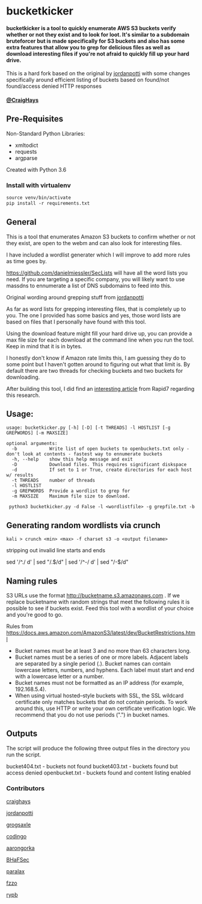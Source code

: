 # bucketkicker

 #### bucketkicker is a tool to quickly enumerate AWS S3 buckets verify whether or not they exist and to look for loot. It's similar to a subdomain bruteforcer but is made specifically for S3 buckets and also has some extra features that allow you to grep for delicious files as well as download interesting files if you're not afraid to quickly fill up your hard drive.

 This is a hard fork based on the original by [jordanpotti](https://github.com/jordanpotti/AWSBucketDump) with some changes specifically around efficient listing of buckets based on found/not found/access denied HTTP responses
 #### [@CraigHays](https://twitter.com/craighays)

## Pre-Requisites
Non-Standard Python Libraries:

* xmltodict
* requests
* argparse

Created with Python 3.6

### Install with virtualenv
```virtualenv-3.6 venv
source venv/bin/activate
pip install -r requirements.txt
```

## General

This is a tool that enumerates Amazon S3 buckets to confirm whether or not they exist, are open to the webm and can also look for interesting files. 

I have included a wordlist generater which I will improve to add more rules as time goes by. 

https://github.com/danielmiessler/SecLists will have all the word lists you need. If you are targeting a specific company, you will likely want to use massdns to ennumerate a list of DNS subdomains to feed into this. 

Original wording around grepping stuff from [jordanpotti](https://github.com/jordanpotti/AWSBucketDump)

As far as word lists for grepping interesting files, that is completely up to you. The one I provided has some basics and yes, those word lists are based on files that I personally have found with this tool.

Using the download feature might fill your hard drive up, you can provide a max file size for each download at the command line when you run the tool. Keep in mind that it is in bytes.

I honestly don't know if Amazon rate limits this, I am guessing they do to some point but I haven't gotten around to figuring out what that limit is.  By default there are two threads for checking buckets and two buckets for downloading.  

After building this tool, I did find an [interesting article](https://community.rapid7.com/community/infosec/blog/2013/03/27/1951-open-s3-buckets) from Rapid7 regarding this research.

## Usage:

    usage: bucketkicker.py [-h] [-D] [-t THREADS] -l HOSTLIST [-g GREPWORDS] [-m MAXSIZE]

    optional arguments:
      -b            Write list of open buckets to openbuckets.txt only - don't look at contents - fastest way to ennumerate buckets
      -h, --help    show this help message and exit
      -D            Download files. This requires significant diskspace
      -d            If set to 1 or True, create directories for each host w/ results
      -t THREADS    number of threads
      -l HOSTLIST
      -g GREPWORDS  Provide a wordlist to grep for
      -m MAXSIZE    Maximum file size to download.
  
     python3 bucketkicker.py -d False -l <wordlistfile> -g grepfile.txt -b

## Generating random wordlists via crunch

```kali > crunch <min> <max> -f charset s3 -o <output filename>```

stripping out invalid line starts and ends

sed '/^\./ d' <filename> | sed "/\.$/d" | sed '/^-/ d' | sed "/-$/d"


## Naming rules
S3 URLs use the format http://bucketname.s3.amazonaws.com . If we replace bucketname with random strings that meet the following rules it is possible to see if buckets exist. Feed this tool with a wordlist of your choice and you're good to go.

Rules from https://docs.aws.amazon.com/AmazonS3/latest/dev/BucketRestrictions.html
- Bucket names must be at least 3 and no more than 63 characters long.
- Bucket names must be a series of one or more labels. Adjacent labels are separated by a single period (.). Bucket names can contain lowercase letters, numbers, and hyphens. Each label must start and end with a lowercase letter or a number.
- Bucket names must not be formatted as an IP address (for example, 192.168.5.4).
- When using virtual hosted–style buckets with SSL, the SSL wildcard certificate only matches buckets that do not contain periods. To work around this, use HTTP or write your own certificate verification logic. We recommend that you do not use periods (".") in bucket names.

## Outputs

The script will produce the following three output files in the directory you run the script.

bucket404.txt - buckets not found
bucket403.txt - buckets found but access denied
openbucket.txt - buckets found and content listing enabled

### Contributors

[craighays](https://github.com/craighays)

[jordanpotti](https://github.com/jordanpotti)

[grogsaxle](https://github.com/grogsaxle)

[codingo](https://github.com/codingo)

[aarongorka](https://github.com/aarongorka)

[BHaFSec](https://github.com/BHaFSec)

[paralax](https://github.com/paralax)

[fzzo](https://github.com/fzzo)

[rypb](https://github.com/rypb)

